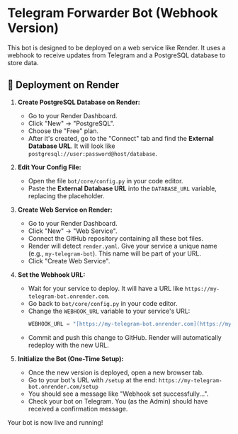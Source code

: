 # Telegram Forwarder Bot (Webhook Version)

This bot is designed to be deployed on a web service like Render. It uses a webhook to receive updates from Telegram and a PostgreSQL database to store data.

## 🚀 Deployment on Render

1.  **Create PostgreSQL Database on Render:**
    * Go to your Render Dashboard.
    * Click "New" -> "PostgreSQL".
    * Choose the "Free" plan.
    * After it's created, go to the "Connect" tab and find the **External Database URL**. It will look like `postgresql://user:password@host/database`.

2.  **Edit Your Config File:**
    * Open the file `bot/core/config.py` in your code editor.
    * Paste the **External Database URL** into the `DATABASE_URL` variable, replacing the placeholder.

3.  **Create Web Service on Render:**
    * Go to your Render Dashboard.
    * Click "New" -> "Web Service".
    * Connect the GitHub repository containing all these bot files.
    * Render will detect `render.yaml`. Give your service a unique name (e.g., `my-telegram-bot`). This name will be part of your URL.
    * Click "Create Web Service".

4.  **Set the Webhook URL:**
    * Wait for your service to deploy. It will have a URL like `https://my-telegram-bot.onrender.com`.
    * Go back to `bot/core/config.py` in your code editor.
    * Change the `WEBHOOK_URL` variable to your service's URL:
        ```python
        WEBHOOK_URL = "[https://my-telegram-bot.onrender.com](https://my-telegram-bot.onrender.com)" 
        ```
    * Commit and push this change to GitHub. Render will automatically redeploy with the new URL.

5.  **Initialize the Bot (One-Time Setup):**
    * Once the new version is deployed, open a new browser tab.
    * Go to your bot's URL with `/setup` at the end:
        `https://my-telegram-bot.onrender.com/setup`
    * You should see a message like "Webhook set successfully...".
    * Check your bot on Telegram. You (as the Admin) should have received a confirmation message.

Your bot is now live and running!
